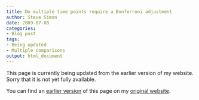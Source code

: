 ```yaml
---
title: Do multiple time points require a Bonferroni adjustment
author: Steve Simon
date: 2009-07-08
categories:
- Blog post
tags:
- Being updated
- Multiple comparisons
output: html_document
---
```


This page is currently being updated from the earlier version of my website. Sorry that it is not yet fully available.

<!---More--->

You can find an [earlier version][sim1] of this page on my [original website][sim2].

[sim1]: http://www.pmean.com/09/MultipleTimePoints.html
[sim2]: http://www.pmean.com/original_site.html
